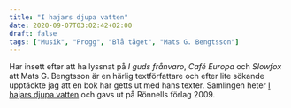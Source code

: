 ```yaml
---
title: "I hajars djupa vatten"
date: 2020-09-07T03:02:42+02:00
draft: false
tags: ["Musik", "Progg", "Blå tåget", "Mats G. Bengtsson"]
---
```


Har insett efter att ha lyssnat på *I guds frånvaro*, *Café Europa* och *Slowfox* att Mats G. Bengtsson är en härlig textförfattare och efter lite sökande upptäckte jag att en bok har getts ut med hans texter. Samlingen heter [I hajars djupa vatten](https://ronnells.se/publishing/i-hajars-djupa-vatten-texter-1964-2004/) och gavs ut på Rönnells förlag 2009. 

